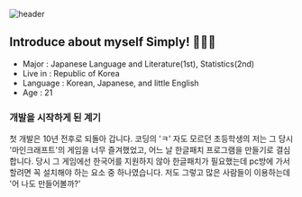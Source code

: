 ![header](https://capsule-render.vercel.app/api?type=cylinder&color=CCCCFF&height=150&section=header&text=Welcome%20to%20Be0m's%20GITHUB&fontSize=40&fontColor=333333&fontAlignY=40&desc=Hope%20you%20enjoy!&descSize=17&descAlignY=80)

## Introduce about myself Simply! 🧑🏻‍💻

- Major : Japanese Language and Literature(1st), Statistics(2nd)
- Live in : Republic of Korea
- Language : Korean, Japanese, and little English 
- Age : 21


### 개발을 시작하게 된 계기

첫 개발은 10년 전후로 되돌아 갑니다.
코딩의 'ㅋ' 자도 모르던 초등학생의 저는 그 당시 '마인크래프트'의 게임을 너무 즐겨했었고, 
어느 날 한글패치 프로그램을 만들기로 결심합니다.
당시 그 게임에선 한국어를 지원하지 않아 한글패치가 필요했는데 pc방에 가서 할려면 꼭 설치해야 하는
요소 중 하나였습니다. 저도 그렇고 많은 사람들이 이용하는데
'어 나도 만들어볼까?'
